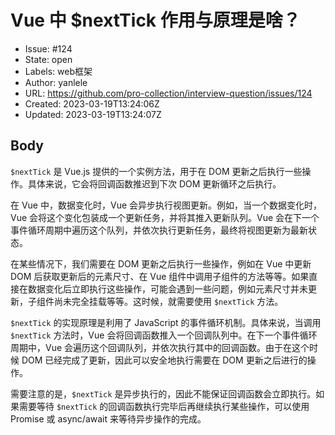 # Vue 中 $nextTick 作用与原理是啥？

- Issue: #124
- State: open
- Labels: web框架
- Author: yanlele
- URL: https://github.com/pro-collection/interview-question/issues/124
- Created: 2023-03-19T13:24:06Z
- Updated: 2023-03-19T13:24:07Z

## Body

`$nextTick` 是 Vue.js 提供的一个实例方法，用于在 DOM 更新之后执行一些操作。具体来说，它会将回调函数推迟到下次 DOM 更新循环之后执行。

在 Vue 中，数据变化时，Vue 会异步执行视图更新。例如，当一个数据变化时，Vue 会将这个变化包装成一个更新任务，并将其推入更新队列。Vue 会在下一个事件循环周期中遍历这个队列，并依次执行更新任务，最终将视图更新为最新状态。

在某些情况下，我们需要在 DOM 更新之后执行一些操作，例如在 Vue 中更新 DOM 后获取更新后的元素尺寸、在 Vue 组件中调用子组件的方法等等。如果直接在数据变化后立即执行这些操作，可能会遇到一些问题，例如元素尺寸并未更新，子组件尚未完全挂载等等。这时候，就需要使用 `$nextTick` 方法。

`$nextTick` 的实现原理是利用了 JavaScript 的事件循环机制。具体来说，当调用 `$nextTick` 方法时，Vue 会将回调函数推入一个回调队列中。在下一个事件循环周期中，Vue 会遍历这个回调队列，并依次执行其中的回调函数。由于在这个时候 DOM 已经完成了更新，因此可以安全地执行需要在 DOM 更新之后进行的操作。

需要注意的是，`$nextTick` 是异步执行的，因此不能保证回调函数会立即执行。如果需要等待 `$nextTick` 的回调函数执行完毕后再继续执行某些操作，可以使用 Promise 或 async/await 来等待异步操作的完成。
